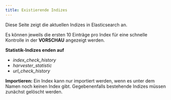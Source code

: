 ```yaml
---
title: Existierende Indizes
---
```


Diese Seite zeigt die aktuellen Indizes in Elasticsearch an.

Es können jeweils die ersten 10 Einträge pro Index für eine schnelle Kontrolle in der **VORSCHAU** angezeigt werden.

**Statistik-Indizes enden auf**
- *index_check_history*
- *harvester_statistic*
- *url_check_history*

**Importieren:** Ein Index kann nur importiert werden, wenn es unter dem Namen noch keinen Index gibt. Gegebenenfalls bestehende Indizes müssen zunächst gelöscht werden.

